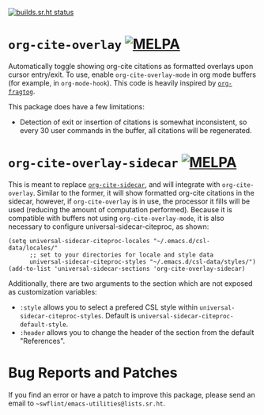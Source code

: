 [![builds.sr.ht status](https://builds.sr.ht/~swflint/org-cite-overlay.svg)](https://builds.sr.ht/~swflint/org-cite-overlay?)

# `org-cite-overlay` [![MELPA](https://melpa.org/packages/org-cite-overlay-badge.svg)](https://melpa.org/#/org-cite-overlay)

Automatically toggle showing org-cite citations as formatted overlays upon cursor entry/exit.
To use, enable `org-cite-overlay-mode` in org mode buffers (for example, in `org-mode-hook`).
This code is heavily inspired by [`org-fragtog`](https://github.com/io12/org-fragtog/).

This package does have a few limitations:
 - Detection of exit or insertion of citations is somewhat inconsistent, so every 30 user commands in the buffer, all citations will be regenerated.

# `org-cite-overlay-sidecar` [![MELPA](https://melpa.org/packages/org-cite-overlay-sidecar-badge.svg)](https://melpa.org/#/org-cite-overlay-sidecar)

This is meant to replace [`org-cite-sidecar`](https://melpa.org/#/org-cite-sidecar), and will integrate with `org-cite-overlay`.
Similar to the former, it will show formatted org-cite citations in the sidecar, however, if `org-cite-overlay` is in use, the processor it fills will be used (reducing the amount of computation performed).
Because it is compatible with buffers not using `org-cite-overlay-mode`, it is also necessary to configure universal-sidecar-citeproc, as shown:

```elisp
(setq universal-sidecar-citeproc-locales "~/.emacs.d/csl-data/locales/"
      ;; set to your directories for locale and style data
      universal-sidecar-citeproc-styles "~/.emacs.d/csl-data/styles/")
(add-to-list 'universal-sidecar-sections 'org-cite-overlay-sidecar)
```

Additionally, there are two arguments to the section which are not
exposed as customization variables:

 - `:style` allows you to select a prefered CSL style within `universal-sidecar-citeproc-styles`.
 Default is `universal-sidecar-citeproc-default-style`.
 - `:header` allows you to change the header of the section from the default "References".

# Bug Reports and Patches

If you find an error or have a patch to improve this package, please send an email to `~swflint/emacs-utilities@lists.sr.ht`.
